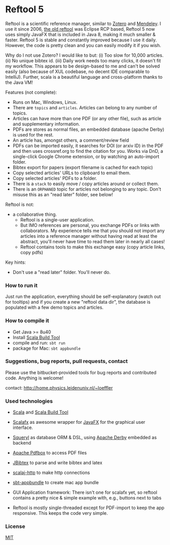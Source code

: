 # Reftool 5

Reftool is a scientific reference manager, similar to [Zotero](https://www.zotero.org) and [Mendeley](https://www.mendeley.com). I use it since 2006, [the old reftool](https://bitbucket.org/wolfgang/reftool) was Eclipse RCP based, Reftool 5 now uses simply JavaFX that is included in Java 8, making it much smaller & faster. Reftool 5 is stable and constantly improved because I use it daily. However, the code is pretty clean and you can easily modify it if you wish. 

Why do I not use Zotero? I would like to but: (i) Too slow for 10,000 articles. (ii) No unique bibtex id. (iii) Daily work needs too many clicks, it doesn't fit my workflow. This appears to be design-based to me and can't be solved easily (also because of XUL codebase, no decent IDE comparable to IntelliJ). Further, scala is a beautiful language and cross-platform thanks to the Java VM!

Features (not complete):

* Runs on Mac, Windows, Linux.
* There are `topics` and `articles`. Articles can belong to any number of topics.
* Articles can have more than one PDF (or any other file), such as article and supplementary information.
* PDFs are stores as normal files, an embedded database (apache Derby) is used for the rest.
* An article has, amongst others, a comment/review field
* PDFs can be imported easily, it searches for DOI (or arxiv ID) in the PDF and then uses crossref.org to find the citation for you. Works via DnD, a single-click Google Chrome extension, or by watching an auto-import folder.
* Bibtex export for papers (export filename is cached for each topic)
* Copy selected articles' URLs to clipboard to email them.
* Copy selected articles' PDFs to a folder.
* There is a `stack` to easily move / copy articles around or collect them.
* There is an `ORPHANED` topic for articles not belonging to any topic. Don't misuse this as an "read later" folder, see below!

Reftool is not:

* a collaborative thing. 
    * Reftool is a single-user application. 
    * But IMO references are personal, you exchange PDFs or links with collaborators. 
      My experience tells me that you should not import any articles into a reference manager 
      without having read at least the abstract, you'll never have time to read them later in nearly all 
      cases!
    * Reftool contains tools to make this exchange easy (copy article links, copy pdfs)

Key hints:

* Don't use a "read later" folder. You'll never do.

### How to run it ###

Just run the application, everything should be self-explanatory (watch out for tooltips) and if you create a new "reftool data dir", the database is populated with a few demo topics and articles.

### How to compile it ###

* Get Java >= 8u40
* Install [Scala Build Tool](http://www.scala-sbt.org/)
* compile and run: `sbt run`
* package for Mac: `sbt appbundle`

### Suggestions, bug reports, pull requests, contact ###
Please use the bitbucket-provided tools for bug reports and contributed code. Anything is welcome!

contact: http://home.physics.leidenuniv.nl/~loeffler

### Used technologies ###

* [Scala](http://www.scala-lang.org) and [Scala Build Tool](http://www.scala-sbt.org)
* [Scalafx](http://scalafx.org) as awesome wrapper for [JavaFX](http://docs.oracle.com/javafx) for the graphical user interface.
* [Squeryl](http://squeryl.org) as database ORM & DSL, using [Apache Derby](http://db.apache.org/derby) embedded as backend
* [Apache Pdfbox](https://pdfbox.apache.org) to access PDF files
* [JBibtex](https://github.com/jbibtex/jbibtex) to parse and write bibtex and latex
* [scalaj-http](https://github.com/scalaj/scalaj-http) to make http connections
* [sbt-appbundle](https://github.com/Sciss/sbt-appbundle) to create mac app bundle

* GUI Application framework: There isn't one for scalafx yet, so reftool contains a pretty nice & simple example with, e.g., buttons next to tabs
* Reftool is mostly single-threaded except for PDF-import to keep the app responsive. This keeps the code very simple.

### License ###
[MIT](http://opensource.org/licenses/MIT)